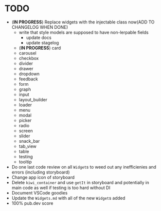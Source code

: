 # TODO

- (**IN PROGRESS**) Replace widgets with the injectable class now(ADD TO CHANGELOG WHEN DONE)
  - write that style models are supposed to have non-lerpable fields
    - update docs
    - update stagelog
  - (**IN PROGRESS**) card
  - carousel
  - checkbox
  - divider
  - drawer
  - dropdown
  - feedback
  - form
  - graph
  - input
  - layout_builder
  - loader
  - menu
  - modal
  - picker
  - radio
  - screen
  - slider
  - snack_bar
  - tab_view
  - table
  - testing
  - tooltip
- Do one last code review on all `Widget`s to weed out any inefficienies and errors (including storyboard)
- Change app icon of storyboard
- Delete `kiwi_container` and use `getIt` in storyboard and potentially in main code as well if testing is too hard without DI
- Document VSCode goodies
- Update the `Widgets.md` with all of the new `Widget`s added
- 100% pub.dev score
